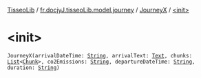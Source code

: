 [TisseoLib](../../index.md) / [fr.docjyJ.tisseoLib.model.journey](../index.md) / [JourneyX](index.md) / [&lt;init&gt;](./-init-.md)

# &lt;init&gt;

`JourneyX(arrivalDateTime: `[`String`](https://kotlinlang.org/api/latest/jvm/stdlib/kotlin/-string/index.html)`, arrivalText: `[`Text`](../-text/index.md)`, chunks: `[`List`](https://kotlinlang.org/api/latest/jvm/stdlib/kotlin.collections/-list/index.html)`<`[`Chunk`](../-chunk/index.md)`>, co2Emissions: `[`String`](https://kotlinlang.org/api/latest/jvm/stdlib/kotlin/-string/index.html)`, departureDateTime: `[`String`](https://kotlinlang.org/api/latest/jvm/stdlib/kotlin/-string/index.html)`, duration: `[`String`](https://kotlinlang.org/api/latest/jvm/stdlib/kotlin/-string/index.html)`)`